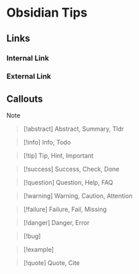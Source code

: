 # Obsidian Tips

## Links
### Internal Link
### External Link

## Callouts
> [!note]

> [!abstract] Abstract, Summary, Tldr

> [!info] Info, Todo

> [!tip] Tip, Hint, Important

> [!success] Success, Check, Done

> [!question] Question, Help, FAQ

> [!warning] Warning, Caution, Attention

> [!failure] Failure, Fail, Missing

> [!danger] Danger, Error

> [!bug]

> [!example]

> [!quote] Quote, Cite


